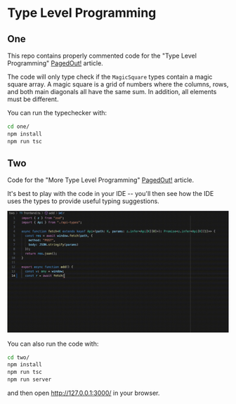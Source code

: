 # Type Level Programming

## One
This repo contains properly commented code for the "Type Level Programming"
[PagedOut!](https://pagedout.institute/) article.

The code will only type check if the `MagicSquare` types contain a
magic square array. A magic square is a grid of numbers where the columns, rows,
and both main diagonals all have the same sum. In addition, all elements must
be different.

You can run the typechecker with:

```bash
cd one/
npm install
npm run tsc
```

## Two
Code for the "More Type Level Programming" [PagedOut!](https://pagedout.institute/) article.

It's best to play with the code in your IDE -- you'll then see how the IDE uses the types
to provide useful typing suggestions.

![demo](two/demo.gif)

You can also run the code with:
```bash
cd two/
npm install
npm run tsc
npm run server
```

and then open http://127.0.0.1:3000/ in your browser.
